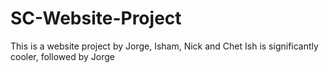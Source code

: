 # SC-Website-Project

This is a website project by Jorge, Isham, Nick and Chet
Ish is significantly cooler, followed by Jorge